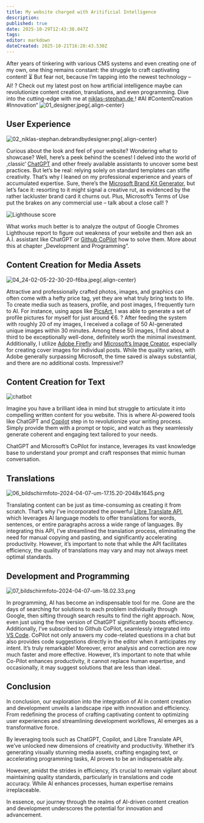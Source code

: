 ```yaml
---
title: My website charged with Aritificial Intelligence
description: 
published: true
date: 2025-10-29T12:43:38.047Z
tags: 
editor: markdown
dateCreated: 2025-10-21T16:28:43.530Z
---
```


After years of tinkering with various CMS systems and even creating one of my own, one thing remains constant: the struggle to craft captivating content! ⏳ But fear not, because I’m tapping into the newest technology – AI! ? 
Check out my latest post on how artificial intelligence maybe can revolutionize content creation, translations, and even programming. Dive into the cutting-edge with me at <a href="https://niklas-stephan.de" target="_blank">niklas-stephan.de </a>! 
#AI #ContentCreation #Innovation“
![01_designer.jpeg](/assets/projekte/ai-on-website/01_designer.jpeg){.align-center}

## User Experience

![02_niklas-stephan.debrandbydesigner.png](/assets/projekte/ai-on-website/02_niklas-stephan.debrandbydesigner.png){.align-center}

Curious about the look and feel of your website? 
Wondering what to showcase? Well, here’s a peek behind the scenes! 
I delved into the world of ‚classic‘ <a href="https://chat.openai.com/" target="_blank">ChatGPT</a> and other freely available assistants to uncover some best practices. 
But let’s be real: relying solely on standard templates can stifle creativity. 
That’s why I leaned on my professional experience and years of accumulated expertise. 
Sure, there’s the <a href="https://designer.microsoft.com/home" target="_blank">Microsoft Brand Kit Generator</a>, but let’s face it: resorting to it might signal a creative rut, 
as evidenced by the rather lackluster brand card it churns out. Plus, Microsoft’s Terms 
of Use put the brakes on any commercial use – talk about a close call! ?

![Lighthouse score](/assets/projekte/ai-on-website/03_lighthouse-100-768x402.jpg)

What works much better is to analyze the output of Google Chromes Lighthouse report to 
figure out weakness of your website and then ask an A.I. assistant like ChatGPT 
or <a href="https://docs.github.com/en/copilot" target="_blank">Github CoPilot</a> how to solve them. More about this at chapter „Development and Programming“.

## Content Creation for Media Assets

![04_24-02-05-22-30-20-f6ba.jpeg](/assets/projekte/ai-on-website/04_24-02-05-22-30-20-f6ba.jpeg){.align-center}

Attractive and professionally crafted photos, images, and graphics can often come with a hefty price tag, 
yet they are what truly bring texts to life. To create media such as teasers, profile, and post images, 
I frequently turn to AI. For instance, using apps like <a href="https://picsart.com/" target="_blank">PicsArt</a>, I was able to generate a 
set of profile pictures for myself for just around €6. ? After feeding the system with roughly 20 of my images, 
I received a collage of 50 AI-generated unique images within 30 minutes. Among these 50 images, 
I find about a third to be exceptionally well-done, definitely worth the minimal investment. Additionally, 
I utilize <a href="https://firefly.adobe.com/" target="_blank">Adobe Firefly</a> and <a href="https://designer.microsoft.com/image-creator" target="_blank">Microsoft’s Image Creator</a>, especially for creating cover images for individual posts. 
While the quality varies, with Adobe generally surpassing Microsoft, the time saved is always substantial, 
and there are no additional costs. Impressive!?

## Content Creation for Text

![chatbot](/assets/projekte/ai-on-website/05_grafik.png)

Imagine you have a brilliant idea in mind but struggle to articulate it into compelling written content for you website. 
This is where AI-powered tools like ChatGPT and <a href="https://copilot.microsoft.com/" target="_blank">Copilot</a> step in to revolutionize your writing process. 
Simply provide them with a prompt or topic, and watch as they seamlessly generate coherent and engaging text 
tailored to your needs.

ChatGPT and Microsoft’s CoPilot for instance, leverages its vast knowledge base to understand your 
prompt and craft responses that mimic human conversation.

## Translations

![06_bildschirmfoto-2024-04-07-um-17.15.20-2048x1645.png](/assets/projekte/ai-on-website/06_bildschirmfoto-2024-04-07-um-17.15.20-2048x1645.png)

Translating content can be just as time-consuming as creating it from scratch. 
That’s why I’ve incorporated the powerful <a href="https://libretranslate.com/" target="_blank">Libre Translate API</a>, which leverages AI language 
models to offer translations for words, sentences, or entire paragraphs across a wide range of languages. 
By integrating this API, I’ve streamlined the translation process, eliminating the need for 
manual copying and pasting, and significantly accelerating productivity. However, 
it’s important to note that while the API facilitates efficiency, 
the quality of translations may vary and may not always meet optimal standards.

## Development and Programming

![07_bildschirmfoto-2024-04-07-um-18.02.33.png](/assets/projekte/ai-on-website/07_bildschirmfoto-2024-04-07-um-18.02.33.png)

In programming, AI has become an indispensable tool for me. 
Gone are the days of searching for solutions to each problem individually through Google, 
then sifting through search results to find the right approach. Now, even just using the free 
version of ChatGPT significantly boosts efficiency. Additionally, I’ve subscribed to Github CoPilot, 
seamlessly integrated into <a href="https://code.visualstudio.com/" target="_blank">VS Code</a>. CoPilot not only answers my code-related questions in a chat but 
also provides code suggestions directly in the editor when it anticipates my intent. It’s truly remarkable! 
Moreover, error analysis and correction are now much faster and more effective. However, 
it’s important to note that while Co-Pilot enhances productivity, it cannot replace human expertise, 
and occasionally, it may suggest solutions that are less than ideal.

## Conclusion
In conclusion, our exploration into the integration of AI in content creation and development 
unveils a landscape ripe with innovation and efficiency. 
From redefining the process of crafting captivating content to optimizing user experiences and 
streamlining development workflows, AI emerges as a transformative force.

By leveraging tools such as ChatGPT, Copilot, and Libre Translate API, 
we’ve unlocked new dimensions of creativity and productivity. 
Whether it’s generating visually stunning media assets, crafting engaging text, 
or accelerating programming tasks, AI proves to be an indispensable ally.

However, amidst the strides in efficiency, 
it’s crucial to remain vigilant about maintaining quality standards, 
particularly in translations and code accuracy. While AI enhances processes, 
human expertise remains irreplaceable.

In essence, our journey through the realms of AI-driven content creation and 
development underscores the potential for innovation and advancement.
